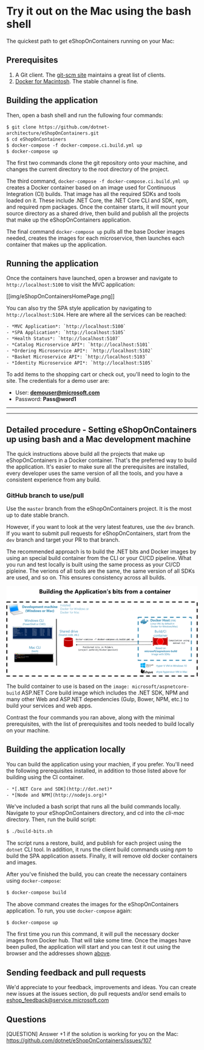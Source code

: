 # Try it out on the Mac using the bash shell

The quickest path to get eShopOnContainers running on your Mac:

## Prerequisites

1. A Git client. The [git-scm site](https://git-scm.com/download/gui/mac) maintains a great list of clients.
1. [Docker for Macintosh](https://docs.docker.com/docker-for-mac/install/). The stable channel is fine.

## Building the application

Then, open a bash shell and run the fullowing four commands:

```
$ git clone https://github.com/dotnet-architecture/eShopOnContainers.git
$ cd eShopOnContainers
$ docker-compose -f docker-compose.ci.build.yml up
$ docker-compose up
```

The first two commands clone the git repository onto your machine, and changes the current directory to the root directory of the project.

The third command, `docker-compose -f docker-compose.ci.build.yml up` creates a Docker container based on an image used for Continuous Integration (CI) builds. That image has all the required SDKs and tools loaded on it. These include .NET Core, the .NET Core CLI and SDK, npm, and required npm packages. Once the container starts, it will mount your source directory as a shared drive, then build and publish all the projects that make up the eShopOnContainers application.

The final command `docker-compose up` pulls all the base Docker images needed, creates the images for each microservice, then launches each container that makes up the application.

## Running the application 

Once the containers have launched, open a browser and navigate to `http://localhost:5100` to visit the MVC application:

[[img/eShopOnContainersHomePage.png]]

You can also try the SPA style application by navigating to `http://localhost:5104`. Here are where all the 
services can be reached:

    - *MVC Application*: `http://localhost:5100`
    - *SPA Application*: `http://localhost:5105`
    - *Health Status*: `http://localhost:5107`
    - *Catalog Microservice API*: `http://localhost:5101`
    - *Ordering Microservice API*: `http://localhost:5102`
    - *Basket Microservice API*: `http://localhost:5103`
    - *Identity Microservice API*: `http://localhost:5105`

To add items to the shopping cart or check out, you'll need to login to the site. 
The credentials for a demo user are:

- User: **demouser@microsoft.com**
- Password: **Pass@word1**

--------------------------------------------------------------------
--------------------------------------------------------------------

## Detailed procedure - Setting eShopOnContainers up using bash and a Mac development machine

The quick instructions above build all the projects that make up eShopOnContainers in a Docker
container. That's the preferred way to build the application. It's easier to make sure all the
prerequisites are installed, every developer uses the same version of all the tools, and
you have a consistent experience from any build.

### GitHub branch to use/pull

Use the `master` branch from the eShopOnContainers project. It is the most up to date stable
branch.

However, if you want to look at the very latest features, use the `dev` branch. If you
want to submit pull requests for eShopOnContainers, start from the `dev` branch and target
your PR to that branch.

The recommended approach is to build the .NET bits and Docker images by using an special build
container from the CLI or your CI/CD pipeline. What you run and test locally is built using the
same process as your CI/CD pipleine. The verions of all tools are the same, the same version of
all SDKs are used, and so on. This ensures consistency across all builds.

<img src="img/building-bits_from_ci_container.png">

The build container to use is based on the `image: microsoft/aspnetcore-build` ASP.NET Core
build image which includes the .NET SDK, NPM and many other Web and ASP.NET dependencies
(Gulp, Bower, NPM, etc.) to build your services and web apps.

Contrast the four commands you ran above, along with the minimal prerequisites, with the
list of prerequisites and tools needed to build locally on your machine.

## Building the application locally

You can build the application using your machien, if you prefer.  You'll need the following
prerequisites installed, in addition to those listed above for building using the CI container.

    - *[.NET Core and SDK](http://dot.net)*
    - *[Node and NPM](http://nodejs.org)*

 We've included a bash script that runs all the build commands locally. Navigate to your
 eShopOnContainers directory, and cd into the *cli-mac* directory. Then, run the build script:

 ```bash
 $ ./build-bits.sh
 ```

 The script runs a restore, build, and publish for each project using the `dotnet` CLI tool.
 In addition, it runs the client build commands using *npm* to build the SPA application
 assets. Finally, it will remove old docker containers and images.

After you've finished the build, you can create the necessary containers using
`docker-compose`:

```bash
$ docker-compose build
```

The above command creates the images for the eShopOnContainers application. To run, you
use `docker-compose` again:

```bash
$ docker-compose up
```

The first time you run this command, it will pull the necessary docker images
from Docker hub. That will take some time. Once the images have been pulled,
the application will start and you can test it out using the browser and the
addresses shown [above](#running-the-application).

## Sending feedback and pull requests

We'd appreciate to your feedback, improvements and ideas.
You can create new issues at the issues section, do pull requests and/or send emails to eshop_feedback@service.microsoft.com 

## Questions
[QUESTION] Answer +1 if the solution is working for you on the Mac:
https://github.com/dotnet/eShopOnContainers/issues/107 